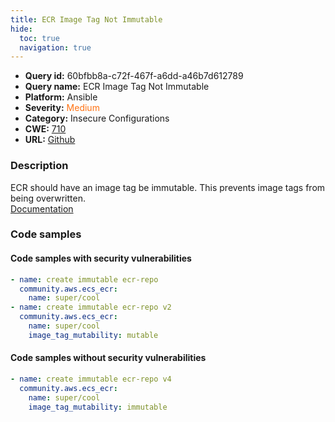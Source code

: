 ```yaml
---
title: ECR Image Tag Not Immutable
hide:
  toc: true
  navigation: true
---
```


<style>
  .highlight .hll {
    background-color: #ff171742;
  }
  .md-content {
    max-width: 1100px;
    margin: 0 auto;
  }
</style>

-   **Query id:** 60bfbb8a-c72f-467f-a6dd-a46b7d612789
-   **Query name:** ECR Image Tag Not Immutable
-   **Platform:** Ansible
-   **Severity:** <span style="color:#ff7213">Medium</span>
-   **Category:** Insecure Configurations
-   **CWE:** <a href="https://cwe.mitre.org/data/definitions/710.html" onclick="newWindowOpenerSafe(event, 'https://cwe.mitre.org/data/definitions/710.html')">710</a>
-   **URL:** [Github](https://github.com/Checkmarx/kics/tree/master/assets/queries/ansible/aws/ecr_image_tag_not_immutable)

### Description
ECR should have an image tag be immutable. This prevents image tags from being overwritten.<br>
[Documentation](https://docs.ansible.com/ansible/latest/collections/community/aws/ecs_ecr_module.html)

### Code samples
#### Code samples with security vulnerabilities
```yaml title="Positive test num. 1 - yaml file" hl_lines="2 7"
- name: create immutable ecr-repo
  community.aws.ecs_ecr:
    name: super/cool
- name: create immutable ecr-repo v2
  community.aws.ecs_ecr:
    name: super/cool
    image_tag_mutability: mutable

```


#### Code samples without security vulnerabilities
```yaml title="Negative test num. 1 - yaml file"
- name: create immutable ecr-repo v4
  community.aws.ecs_ecr:
    name: super/cool
    image_tag_mutability: immutable

```
